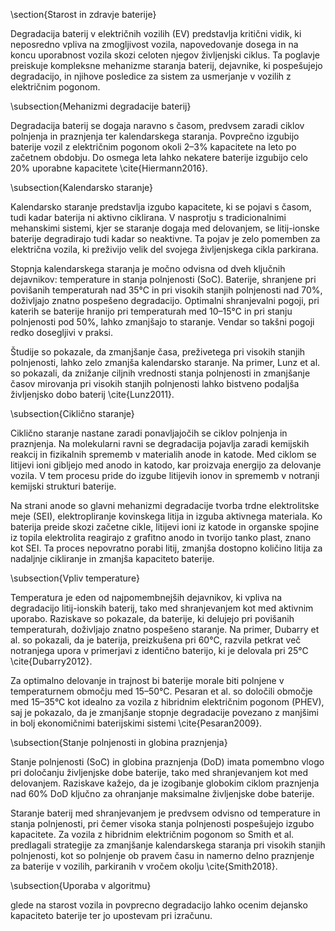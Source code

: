 \section{Starost in zdravje baterije}

Degradacija baterij v električnih vozilih (EV) predstavlja kritični vidik, ki neposredno vpliva na zmogljivost vozila, napovedovanje dosega in na koncu uporabnost vozila skozi celoten njegov življenjski ciklus. Ta poglavje preiskuje kompleksne mehanizme staranja baterij, dejavnike, ki pospešujejo degradacijo, in njihove posledice za sistem za usmerjanje v vozilih z električnim pogonom.

\subsection{Mehanizmi degradacije baterij}

Degradacija baterij se dogaja naravno s časom, predvsem zaradi ciklov polnjenja in praznjenja ter kalendarskega staranja. Povprečno izgubijo baterije vozil z električnim pogonom okoli 2–3\% kapacitete na leto po začetnem obdobju. Do osmega leta lahko nekatere baterije izgubijo celo 20\% uporabne kapacitete \cite{Hiermann2016}.

\subsection{Kalendarsko staranje}

Kalendarsko staranje predstavlja izgubo kapacitete, ki se pojavi s časom, tudi kadar baterija ni aktivno ciklirana. V nasprotju s tradicionalnimi mehanskimi sistemi, kjer se staranje dogaja med delovanjem, se litij-ionske baterije degradirajo tudi kadar so neaktivne. Ta pojav je zelo pomemben za električna vozila, ki preživijo velik del svojega življenjskega cikla parkirana.

Stopnja kalendarskega staranja je močno odvisna od dveh ključnih dejavnikov: temperature in stanja polnjenosti (SoC). Baterije, shranjene pri povišanih temperaturah nad 35°C in pri visokih stanjih polnjenosti nad 70\%, doživljajo znatno pospešeno degradacijo. Optimalni shranjevalni pogoji, pri katerih se baterije hranijo pri temperaturah med 10–15°C in pri stanju polnjenosti pod 50\%, lahko zmanjšajo to staranje. Vendar so takšni pogoji redko dosegljivi v praksi.

Študije so pokazale, da zmanjšanje časa, preživetega pri visokih stanjih polnjenosti, lahko zelo zmanjša kalendarsko staranje. Na primer, Lunz et al. so pokazali, da znižanje ciljnih vrednosti stanja polnjenosti in zmanjšanje časov mirovanja pri visokih stanjih polnjenosti lahko bistveno podaljša življenjsko dobo baterij \cite{Lunz2011}.

\subsection{Ciklično staranje}

Ciklično staranje nastane zaradi ponavljajočih se ciklov polnjenja in praznjenja. Na molekularni ravni se degradacija pojavlja zaradi kemijskih reakcij in fizikalnih sprememb v materialih anode in katode. Med ciklom se litijevi ioni gibljejo med anodo in katodo, kar proizvaja energijo za delovanje vozila. V tem procesu pride do izgube litijevih ionov in sprememb v notranji kemijski strukturi baterije.

Na strani anode so glavni mehanizmi degradacije tvorba trdne elektrolitske meje (SEI), elektropliranje kovinskega litija in izguba aktivnega materiala. Ko baterija preide skozi začetne cikle, litijevi ioni iz katode in organske spojine iz topila elektrolita reagirajo z grafitno anodo in tvorijo tanko plast, znano kot SEI. Ta proces nepovratno porabi litij, zmanjša dostopno količino litija za nadaljnje cikliranje in zmanjša kapaciteto baterije.

\subsection{Vpliv temperature}

Temperatura je eden od najpomembnejših dejavnikov, ki vpliva na degradacijo litij-ionskih baterij, tako med shranjevanjem kot med aktivnim uporabo. Raziskave so pokazale, da baterije, ki delujejo pri povišanih temperaturah, doživljajo znatno pospešeno staranje. Na primer, Dubarry et al. so pokazali, da je baterija, preizkušena pri 60°C, razvila petkrat več notranjega upora v primerjavi z identično baterijo, ki je delovala pri 25°C \cite{Dubarry2012}.

Za optimalno delovanje in trajnost bi baterije morale biti polnjene v temperaturnem območju med 15–50°C. Pesaran et al. so določili območje med 15–35°C kot idealno za vozila z hibridnim električnim pogonom (PHEV), saj je pokazalo, da je zmanjšanje stopnje degradacije povezano z manjšimi in bolj ekonomičnimi baterijskimi sistemi \cite{Pesaran2009}.

\subsection{Stanje polnjenosti in globina praznjenja}

Stanje polnjenosti (SoC) in globina praznjenja (DoD) imata pomembno vlogo pri določanju življenjske dobe baterije, tako med shranjevanjem kot med delovanjem. Raziskave kažejo, da je izogibanje globokim ciklom praznjenja nad 60\% DoD ključno za ohranjanje maksimalne življenjske dobe baterije.

Staranje baterij med shranjevanjem je predvsem odvisno od temperature in stanja polnjenosti, pri čemer visoka stanja polnjenosti pospešujejo izgubo kapacitete. Za vozila z hibridnim električnim pogonom so Smith et al. predlagali strategije za zmanjšanje kalendarskega staranja pri visokih stanjih polnjenosti, kot so polnjenje ob pravem času in namerno delno praznjenje za baterije v vozilih, parkiranih v vročem okolju \cite{Smith2018}.

\subsection{Uporaba v algoritmu}

glede na starost vozila in povprecno degradacijo lahko ocenim dejansko kapaciteto baterije ter jo upostevam pri izračunu.

